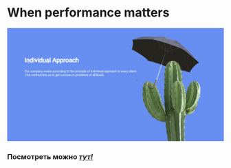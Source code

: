 # When performance matters

![](./images/banner/banner.png)

### Посмотреть можно [*тут!*](https://artem-kukin.github.io/When-performance-matters/)
